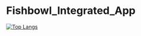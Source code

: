 # Fishbowl_Integrated_App
[![Top Langs](https://github-readme-stats.vercel.app/api/top-langs/?username=a199929abc)](https://github.com/anuraghazra/github-readme-stats)
